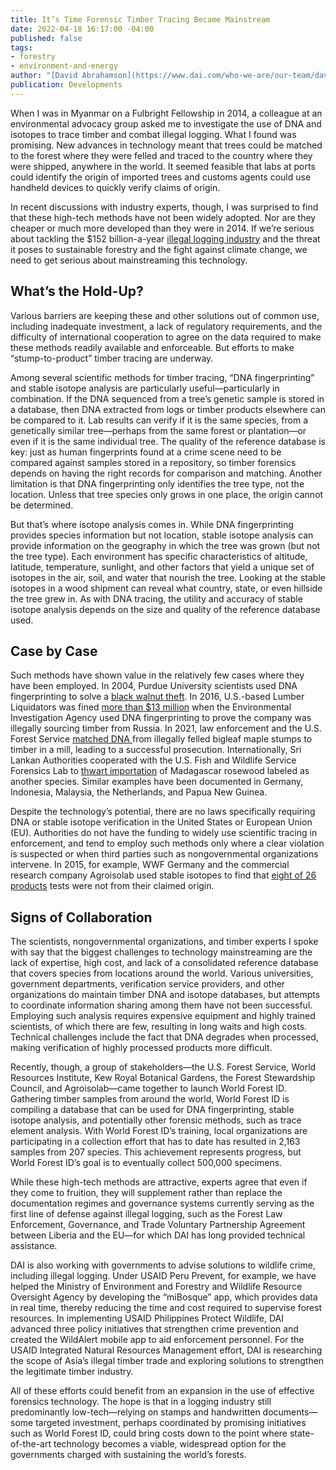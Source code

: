 ```yaml
---
title: It’s Time Forensic Timber Tracing Became Mainstream
date: 2022-04-18 16:17:00 -04:00
published: false
tags:
- forestry
- environment-and-energy
author: "[David Abrahamson](https://www.dai.com/who-we-are/our-team/david-abrahamson)"
publication: Developments
---
```


When I was in Myanmar on a Fulbright Fellowship in 2014, a colleague at an environmental advocacy group asked me to investigate the use of DNA and isotopes to trace timber and combat illegal logging. What I found was promising. New advances in technology meant that trees could be matched to the forest where they were felled and traced to the country where they were shipped, anywhere in the world. It seemed feasible that labs at ports could identify the origin of imported trees and customs agents could use handheld devices to quickly verify claims of origin. 

In recent discussions with industry experts, though, I was surprised to find that these high-tech methods have not been widely adopted. Nor are they cheaper or much more developed than they were in 2014. If we’re serious about tackling the $152 billion-a-year [illegal logging industry](https://www.nationalgeographic.com/environment/article/the-timber-detectives-on-the-front-lines-of-illegal-wood-trade) and the threat it poses to sustainable forestry and the fight against climate change, we need to get serious about mainstreaming this technology. 

## What’s the Hold-Up?

Various barriers are keeping these and other solutions out of common use, including inadequate investment, a lack of regulatory requirements, and the difficulty of international cooperation to agree on the data required to make these methods readily available and enforceable. But efforts to make “stump-to-product” timber tracing are underway.

Among several scientific methods for timber tracing, “DNA fingerprinting” and stable isotope analysis are particularly useful—particularly in combination. If the DNA sequenced from a tree’s genetic sample is stored in a database, then DNA extracted from logs or timber products elsewhere can be compared to it. Lab results can verify if it is the same species, from a genetically similar tree—perhaps from the same forest or plantation—or even if it is the same individual tree. The quality of the reference database is key: just as human fingerprints found at a crime scene need to be compared against samples stored in a repository, so timber forensics depends on having the right records for comparison and matching. Another limitation is that DNA fingerprinting only identifies the tree type, not the location. Unless that tree species only grows in one place, the origin cannot be determined.

But that’s where isotope analysis comes in. While DNA fingerprinting provides species information but not location, stable isotope analysis can provide information on the geography in which the tree was grown (but not the tree type). Each environment has specific characteristics of altitude, latitude, temperature, sunlight, and other factors that yield a unique set of isotopes in the air, soil, and water that nourish the tree. Looking at the stable isotopes in a wood shipment can reveal what country, state, or even hillside the tree grew in. As with DNA tracing, the utility and accuracy of stable isotope analysis depends on the size and quality of the reference database used.

## Case by Case

Such methods have shown value in the relatively few cases where they have been employed. In 2004, Purdue University scientists used DNA fingerprinting to solve a [black walnut theft](https://www.iatp.org/news/dna-test-catches-tree-poachers-in-indiana). In 2016, U.S.-based Lumber Liquidators was fined [more than $13 million](https://www.natlawreview.com/article/lessons-lumber-liquidators-recent-lacey-act-criminal-sentence-are-you-exposed-to) when the Environmental Investigation Agency used DNA fingerprinting to prove the company was illegally sourcing timber from Russia. In 2021, law enforcement and the U.S. Forest Service [matched DNA ](https://www.freethink.com/environment/tree-dna-2)from illegally felled bigleaf maple stumps to timber in a mill, leading to a successful prosecution. Internationally, Sri Lankan Authorities cooperated with the U.S. Fish and Wildlife Service Forensics Lab to [thwart importation](https://www.jeolusa.com/APPLICATIONS/REALab-Customer-Stories/US-Fish-and-Wildlife-Forensic-Lab/lc/39091/lcv/s/rosewood-logs-from-madagascar-seized-by-authorities-in-sri-lanka-image-courtesy-of-mongabaycom) of Madagascar rosewood labeled as another species. Similar examples have been documented in Germany, Indonesia, Malaysia, the Netherlands, and Papua New Guinea.

Despite the technology’s potential, there are no laws specifically requiring DNA or stable isotope verification in the United States or European Union (EU). Authorities do not have the funding to widely use scientific tracing in enforcement, and tend to employ such methods only where a clear violation is suspected or when third parties such as nongovernmental organizations intervene. In 2015, for example, WWF Germany and the commercial research company Agroisolab used stable isotopes to find that [eight of 26 products](http://assets.wwf.org.uk/downloads/timber_testing_report_may15.pdf?_ga=1.18342335.780636418.1433397871) tests were not from their claimed origin.  

## Signs of Collaboration

The scientists, nongovernmental organizations, and timber experts I spoke with say that the biggest challenges to technology mainstreaming are the lack of expertise, high cost, and lack of a consolidated reference database that covers species from locations around the world. Various universities, government departments, verification service providers, and other organizations do maintain timber DNA and isotope databases, but attempts to coordinate information sharing among them have not been successful. Employing such analysis requires expensive equipment and highly trained scientists, of which there are few, resulting in long waits and high costs. Technical challenges include the fact that DNA degrades when processed, making verification of highly processed products more difficult.

Recently, though, a group of stakeholders—the U.S. Forest Service, World Resources Institute, Kew Royal Botanical Gardens, the Forest Stewardship Council, and Agroisolab—came together to launch World Forest ID. Gathering timber samples from around the world, World Forest ID is compiling a database that can be used for DNA fingerprinting, stable isotope analysis, and potentially other forensic methods, such as trace element analysis. With World Forest ID’s training, local organizations are participating in a collection effort that has to date has resulted in 2,163 samples from 207 species. This achievement represents progress, but World Forest ID’s goal is to eventually collect 500,000 specimens. 

While these high-tech methods are attractive, experts agree that even if they come to fruition, they will supplement rather than replace the documentation regimes and governance systems currently serving as the first line of defense against illegal logging, such as the Forest Law Enforcement, Governance, and Trade Voluntary Partnership Agreement between Liberia and the EU—for which DAI has long provided technical assistance.
 
DAI is also working with governments to advise solutions to wildlife crime, including illegal logging. Under USAID Peru Prevent, for example, we have helped the Ministry of Environment and Forestry and Wildlife Resource Oversight Agency by developing the “miBosque” app, which provides data in real time, thereby reducing the time and cost required to supervise forest resources. In implementing USAID Philippines Protect Wildlife, DAI advanced three policy initiatives that strengthen crime prevention and created the WildAlert mobile app to aid enforcement personnel. For the USAID Integrated Natural Resources Management effort, DAI is researching the scope of Asia’s illegal timber trade and exploring solutions to strengthen the legitimate timber industry. 

All of these efforts could benefit from an expansion in the use of effective forensics technology. The hope is that in a logging industry still predominantly low-tech—relying on stamps and handwritten documents—some targeted investment, perhaps coordinated by promising initiatives such as World Forest ID, could bring costs down to the point where state-of-the-art technology becomes a viable, widespread option for the governments charged with sustaining the world’s forests.
